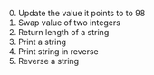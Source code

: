 0. Update the value it points to to 98
1. Swap value of two integers
2. Return length of a string
3. Print a string
4. Print string in reverse
5. Reverse a string
